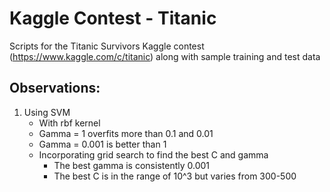 # Kaggle Contest - Titanic
Scripts for the Titanic Survivors Kaggle contest (https://www.kaggle.com/c/titanic) along with sample training and test data

Observations:
-------------

1. Using SVM
   - With rbf kernel
   - Gamma = 1 overfits more than 0.1 and 0.01
   - Gamma = 0.001 is better than 1
   - Incorporating grid search to find the best C and gamma
     - The best gamma is consistently 0.001
     - The best C is in the range of 10^3 but varies from 300-500
   